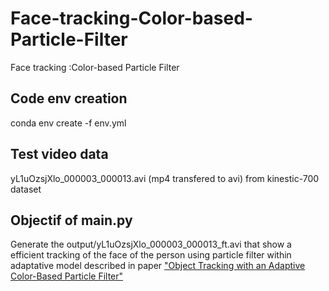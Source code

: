 # Face-tracking-Color-based-Particle-Filter
Face tracking :Color-based Particle Filter

## Code env creation

conda env create -f env.yml

## Test video data

yL1uOzsjXlo_000003_000013.avi (mp4 transfered to avi) from kinestic-700 dataset

## Objectif of main.py

Generate the output/yL1uOzsjXlo_000003_000013_ft.avi that show a efficient tracking of the face of the person using particle filter within adaptative model described in paper ["Object Tracking with an Adaptive Color-Based Particle Filter"](https://d1wqtxts1xzle7.cloudfront.net/44421648/Object_Tracking_with_an_Adaptive_Color-B20160404-29005-10q8h2z-libre.pdf?1459837437=&response-content-disposition=inline%3B+filename%3DObject_Tracking_with_an_Adaptive_Color_B.pdf&Expires=1715353743&Signature=R76e1uA7rovIni-BnPdAL-r~h8c6eEygkttBGuPo7k1XWctFwScGGCohqwxkw0BnRrz00a4zqaRNd84TXaegYlWWu5w-7-~M1gsN7L-5hJpeHR5TVJrx5WburO3spY0~spJKy3gmCQu4g57TbMYVjqyTy0h6qwDlhdVY3jCMzvW4AI2aA9HrG4-iG9n9gmhWTQ6z6cioMA8Iz~3fx-pjWoe2w3eBBbM5Wud4NTyZd8io7vQ0y3FrqjnoNOQxCzpkCQIz2se~hdpKCVirfjYkw7Mr6pD8jLzojOattAD1~878uD9yd~rmVqsWjc~4BcIWvKPUN0aZPssxifHhXmrm7Q__&Key-Pair-Id=APKAJLOHF5GGSLRBV4ZA)


